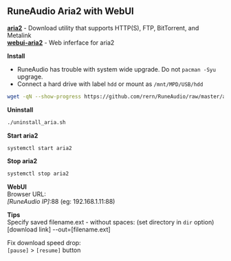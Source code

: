 RuneAudio Aria2 with WebUI
---

[**aria2**](https://aria2.github.io/) - Download utility that supports HTTP(S), FTP, BitTorrent, and Metalink  
[**webui-aria2**](https://github.com/ziahamza/webui-aria2) - Web inferface for aria2  
 
**Install**
- RuneAudio has trouble with system wide upgrade. Do not `pacman -Syu` upgrage. 
- Connect a hard drive with label `hdd` or mount as `/mnt/MPD/USB/hdd`  
```sh
wget -qN --show-progress https://github.com/rern/RuneAudio/raw/master/aria2/install.sh; chmod +x install.sh; ./install.sh
```

**Uninstall**  
```sh
./uninstall_aria.sh
```

**Start aria2**  
```sh
systemctl start aria2
```

**Stop aria2**  
```sh
systemctl stop aria2
```

**WebUI**  
Browser URL:    
_[RuneAudio IP]_:88 (eg: 192.168.1.11:88)

**Tips**  
Specify saved filename.ext - without spaces: (set directory in `dir` option)  
[download link] --out=[filename.ext]   

Fix download speed drop:  
`[pause]` > `[resume]` button   
